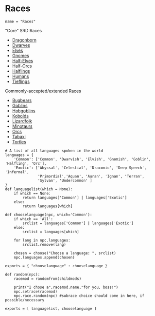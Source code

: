 # Races

```
name = "Races"
```

"Core" SRD Races

* [Dragonborn](Dragonborn)
* [Dwarves](Dwarves)
* [Elves](Elves)
* [Gnomes](Gnomes)
* [Half-Elves](Half-Elves)
* [Half-Orcs](Half-Orcs)
* [Halflings](Halflings)
* [Humans](Humans)
* [Tieflings](Tieflings)

Commonly-accepted/extended Races

* [Bugbears](Bugbears)
* [Goblins](Goblins)
* [Hobgoblins](Hobgoblins)
* [Kobolds](Kobolds)
* [Lizardfolk](Lizardfolk)
* [Minotaurs](Minotaurs)
* [Orcs](Orcs)
* [Tabaxi](Tabaxi)
* [Tortles](Tortles)

```
# A list of all languages spoken in the world
languages = {
    'Common': ['Common', 'Dwarvish', 'Elvish', 'Gnomish', 'Goblin', 'Halfling', 'Orc'],
    'Exotic': ['Abyssal', 'Celestial', 'Draconic', 'Deep Speech', 'Infernal', 
               'Primordial','Aquan', 'Auran', 'Ignan', 'Terran',
               'Sylvan', 'Undercommon' ]
}
def languagelist(which = None):
    if which == None:
        return languages['Common'] | languages['Exotic']
    else:
        return languages[which]

def chooselanguage(npc, which='Common'):
    if which == 'All':
        srclist = languages['Common'] | languages['Exotic']
    else:
        srclist = languages[which]

    for lang in npc.languages:
        srclist.remove(lang)

    chosen = choose("Choose a language: ", srclist)
    npc.languages.append(chosen)

exports = { "chooselanguage" : chooselanguage }

def random(npc):
    racemod = randomfrom(childmods)

    print("I chose a",racemod.name,"for you, boss!")
    npc.setrace(racemod)
    npc.race.random(npc) #subrace choice should come in here, if possible/necessary

exports = [ languagelist, chooselanguage ]
```

